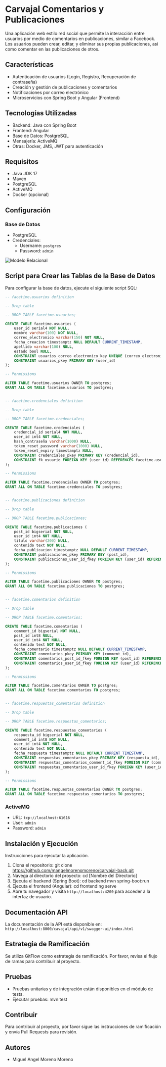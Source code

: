 # Carvajal Comentarios y Publicaciones

Una aplicación web estilo red social que permite la interacción entre usuarios por medio de comentarios en publicaciones, similar a Facebook. Los usuarios pueden crear, editar, y eliminar sus propias publicaciones, así como comentar en las publicaciones de otros.

## Características

- Autenticación de usuarios (Login, Registro, Recuperación de contraseña)
- Creación y gestión de publicaciones y comentarios
- Notificaciones por correo electrónico
- Microservicios con Spring Boot y Angular (Frontend)

## Tecnologías Utilizadas

- Backend: Java con Spring Boot
- Frontend: Angular
- Base de Datos: PostgreSQL
- Mensajería: ActiveMQ
- Otras: Docker, JMS, JWT para autenticación

## Requisitos

- Java JDK 17
- Maven
- PostgreSQL
- ActiveMQ
- Docker (opcional)

## Configuración

### Base de Datos

- PostgreSQL
- Credenciales:
    - Username: `postgres`
    - Password: `admin`

![Modelo Relacional](https://github.com/mangelmorenomoreno/carvajal-back/blob/feature/HU-ENTITY/resource/modeloRelacional.PNG)

## Script para Crear las Tablas de la Base de Datos

Para configurar la base de datos, ejecute el siguiente script SQL:

```sql
-- facetime.usuarios definition

-- Drop table

-- DROP TABLE facetime.usuarios;

CREATE TABLE facetime.usuarios (
	user_id serial4 NOT NULL,
	nombre varchar(100) NOT NULL,
	correo_electronico varchar(150) NOT NULL,
	fecha_creacion timestamptz NULL DEFAULT CURRENT_TIMESTAMP,
	apellido varchar(100) NULL,
	estado bool NULL,
	CONSTRAINT usuarios_correo_electronico_key UNIQUE (correo_electronico),
	CONSTRAINT usuarios_pkey PRIMARY KEY (user_id)
);

-- Permissions

ALTER TABLE facetime.usuarios OWNER TO postgres;
GRANT ALL ON TABLE facetime.usuarios TO postgres;


-- facetime.credenciales definition

-- Drop table

-- DROP TABLE facetime.credenciales;

CREATE TABLE facetime.credenciales (
	credencial_id serial4 NOT NULL,
	user_id int4 NOT NULL,
	hash_contraseña varchar(1000) NULL,
	token_reset_password varchar(1000) NULL,
	token_reset_expiry timestamptz NULL,
	CONSTRAINT credenciales_pkey PRIMARY KEY (credencial_id),
	CONSTRAINT fk_usuario FOREIGN KEY (user_id) REFERENCES facetime.usuarios(user_id)
);

-- Permissions

ALTER TABLE facetime.credenciales OWNER TO postgres;
GRANT ALL ON TABLE facetime.credenciales TO postgres;


-- facetime.publicaciones definition

-- Drop table

-- DROP TABLE facetime.publicaciones;

CREATE TABLE facetime.publicaciones (
	post_id bigserial NOT NULL,
	user_id int4 NOT NULL,
	titulo varchar(200) NULL,
	contenido text NOT NULL,
	fecha_publicacion timestamptz NULL DEFAULT CURRENT_TIMESTAMP,
	CONSTRAINT publicaciones_pkey PRIMARY KEY (post_id),
	CONSTRAINT publicaciones_user_id_fkey FOREIGN KEY (user_id) REFERENCES facetime.usuarios(user_id)
);

-- Permissions

ALTER TABLE facetime.publicaciones OWNER TO postgres;
GRANT ALL ON TABLE facetime.publicaciones TO postgres;


-- facetime.comentarios definition

-- Drop table

-- DROP TABLE facetime.comentarios;

CREATE TABLE facetime.comentarios (
	comment_id bigserial NOT NULL,
	post_id int8 NULL,
	user_id int4 NOT NULL,
	contenido text NOT NULL,
	fecha_comentario timestamptz NULL DEFAULT CURRENT_TIMESTAMP,
	CONSTRAINT comentarios_pkey PRIMARY KEY (comment_id),
	CONSTRAINT comentarios_post_id_fkey FOREIGN KEY (post_id) REFERENCES facetime.publicaciones(post_id),
	CONSTRAINT comentarios_user_id_fkey FOREIGN KEY (user_id) REFERENCES facetime.usuarios(user_id)
);

-- Permissions

ALTER TABLE facetime.comentarios OWNER TO postgres;
GRANT ALL ON TABLE facetime.comentarios TO postgres;


-- facetime.respuestas_comentarios definition

-- Drop table

-- DROP TABLE facetime.respuestas_comentarios;

CREATE TABLE facetime.respuestas_comentarios (
	respuesta_id bigserial NOT NULL,
	comment_id int8 NOT NULL,
	user_id int4 NOT NULL,
	contenido text NOT NULL,
	fecha_respuesta timestamptz NULL DEFAULT CURRENT_TIMESTAMP,
	CONSTRAINT respuestas_comentarios_pkey PRIMARY KEY (respuesta_id),
	CONSTRAINT respuestas_comentarios_comment_id_fkey FOREIGN KEY (comment_id) REFERENCES facetime.comentarios(comment_id),
	CONSTRAINT respuestas_comentarios_user_id_fkey FOREIGN KEY (user_id) REFERENCES facetime.usuarios(user_id)
);

-- Permissions

ALTER TABLE facetime.respuestas_comentarios OWNER TO postgres;
GRANT ALL ON TABLE facetime.respuestas_comentarios TO postgres;
```

### ActiveMQ

- URL: `tcp://localhost:61616`
- User: `admin`
- Password: `admin`

## Instalación y Ejecución

Instrucciones para ejecutar la aplicación.

1. Clona el repositorio:
   git clone https://github.com/mangelmorenomoreno/carvajal-back.git
2. Navega al directorio del proyecto:
   cd [Nombre del Directorio]
3. Ejecuta el backend (Spring Boot):
   cd backend
   mvn spring-boot:run
4. Ejecuta el frontend (Angular):
   cd frontend
   ng serve
5. Abre tu navegador y visita `http://localhost:4200` para acceder a la interfaz de usuario.

## Documentación API

La documentación de la API está disponible en: `http://localhost:8000/cavajal/api/v1/swagger-ui/index.html`

## Estrategia de Ramificación

Se utiliza GitFlow como estrategia de ramificación. Por favor, revisa el flujo de ramas para contribuir al proyecto.

## Pruebas

- Pruebas unitarias y de integración están disponibles en el módulo de tests.
- Ejecutar pruebas:
  mvn test

## Contribuir

Para contribuir al proyecto, por favor sigue las instrucciones de ramificación y envía Pull Requests para revisión.

## Autores

- Miguel Angel Moreno Moreno
